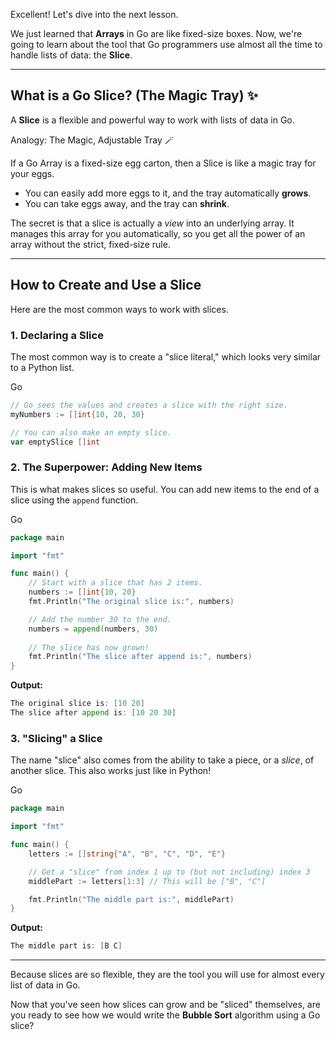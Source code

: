 Excellent! Let's dive into the next lesson.

We just learned that **Arrays** in Go are like fixed-size boxes. Now, we're going to learn about the tool that Go programmers use almost all the time to handle lists of data: the **Slice**.

---

## What is a Go Slice? (The Magic Tray) ✨

A **Slice** is a flexible and powerful way to work with lists of data in Go.

Analogy: The Magic, Adjustable Tray 🪄

If a Go Array is a fixed-size egg carton, then a Slice is like a magic tray for your eggs.

- You can easily add more eggs to it, and the tray automatically **grows**.
- You can take eggs away, and the tray can **shrink**.

The secret is that a slice is actually a _view_ into an underlying array. It manages this array for you automatically, so you get all the power of an array without the strict, fixed-size rule.

---

## How to Create and Use a Slice

Here are the most common ways to work with slices.

### 1. Declaring a Slice

The most common way is to create a "slice literal," which looks very similar to a Python list.

Go

```Go
// Go sees the values and creates a slice with the right size.
myNumbers := []int{10, 20, 30}

// You can also make an empty slice.
var emptySlice []int
```

### 2. The Superpower: Adding New Items

This is what makes slices so useful. You can add new items to the end of a slice using the `append` function.

Go

```Go
package main

import "fmt"

func main() {
    // Start with a slice that has 2 items.
    numbers := []int{10, 20}
    fmt.Println("The original slice is:", numbers)

    // Add the number 30 to the end.
    numbers = append(numbers, 30)
    
    // The slice has now grown!
    fmt.Println("The slice after append is:", numbers)
}
```

**Output:**

```Go
The original slice is: [10 20]
The slice after append is: [10 20 30]
```

### 3. "Slicing" a Slice

The name "slice" also comes from the ability to take a piece, or a _slice_, of another slice. This also works just like in Python!

Go

```Go
package main

import "fmt"

func main() {
    letters := []string{"A", "B", "C", "D", "E"}

    // Get a "slice" from index 1 up to (but not including) index 3
    middlePart := letters[1:3] // This will be ["B", "C"]

    fmt.Println("The middle part is:", middlePart)
}
```

**Output:**

```Go
The middle part is: [B C]
```

---

Because slices are so flexible, they are the tool you will use for almost every list of data in Go.

Now that you've seen how slices can grow and be "sliced" themselves, are you ready to see how we would write the **Bubble Sort** algorithm using a Go slice?